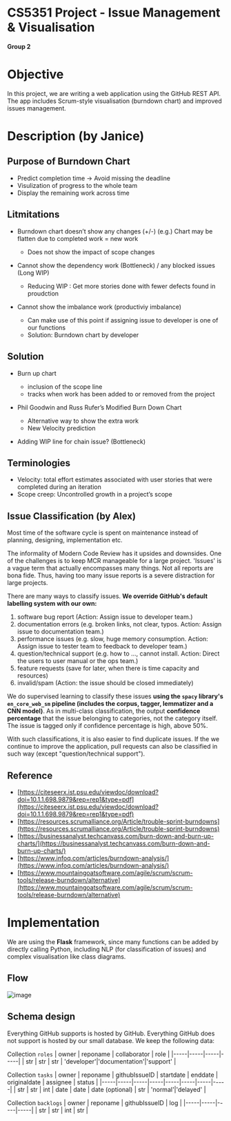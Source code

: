 # CS5351 Project - Issue Management & Visualisation
**Group 2**

# Objective
In this project, we are writing a web application using the GitHub REST API. The app includes Scrum-style visualisation (burndown chart) and improved issues management.

# Description (by Janice)
## Purpose of Burndown Chart
* Predict completion time -> Avoid missing the deadline 
* Visulization of progress to the whole team
* Display the remaining work across time
 
## Litmitations

* Burndown chart doesn’t show any changes (+/-) (e.g.) Chart may be flatten due to completed work = new work
	- Does not show the impact of scope changes
 
* Cannot show the dependency work (Bottleneck) / any blocked issues (Long WIP) 
	- Reducing WIP : Get more stories done with fewer defects found in proudction 
 
* Cannot show the imbalance work (productiviy imbalance) 
	- Can make use of this point if assigning issue to developer is one of our functions 
	- Solution: Burndown chart by developer 
 
## Solution
 
* Burn up chart
	- inclusion of the scope line 
	- tracks when work has been added to or removed from the project 

* Phil Goodwin and Russ Rufer’s Modified Burn Down Chart
	- Alternative way to show the extra work 
	- New Velocity prediction 
 
* Adding WIP line for chain issue? (Bottleneck)
 
## Terminologies

* Velocity: total effort estimates associated with user stories that were completed during an iteration 
* Scope creep: Uncontrolled growth in a project’s scope

## Issue Classification (by Alex)
Most time of the software cycle is spent on maintenance instead of planning, designing, implementation etc.

The informality of Modern Code Review has it upsides and downsides. One of the challenges is to keep MCR manageable for a large project. 'Issues' is a vague term that actually encompasses many things. Not all reports are bona fide. Thus, having too many issue reports is a severe distraction for large projects.

There are many ways to classify issues. **We override GitHub's default labelling system with our own:**

 1. software bug report (Action: Assign issue to developer team.)
 2. documentation errors (e.g. broken links, not clear, typos. Action: Assign issue to documentation team.)
 3. performance issues (e.g. slow, huge memory consumption. Action: Assign issue to tester team to feedback to developer team.)
 4. question/technical support (e.g. how to ..., cannot install. Action: Direct the users to user manual or the ops team.)
 5. feature requests (save for later, when there is time capacity and resources)
 6. invalid/spam (Action: the issue should be closed immediately)

We do supervised learning to classify these issues **using the `spacy` library's `en_core_web_sm` pipeline (includes the corpus, tagger, lemmatizer and a CNN model)**. As in multi-class classification, the output **confidence percentage** that the issue belonging to categories, not the category itself. The issue is tagged only if confidence percentage is high, above 50%.

With such classifications, it is also easier to find duplicate issues. If the we continue to improve the application, pull requests can also be classified in such way (except "question/technical support").

## Reference
* [https://citeseerx.ist.psu.edu/viewdoc/download?doi=10.1.1.698.9879&rep=rep1&type=pdf](https://citeseerx.ist.psu.edu/viewdoc/download?doi=10.1.1.698.9879&rep=rep1&type=pdf) 
* [https://resources.scrumalliance.org/Article/trouble-sprint-burndowns](https://resources.scrumalliance.org/Article/trouble-sprint-burndowns) 
* [https://businessanalyst.techcanvass.com/burn-down-and-burn-up-charts/](https://businessanalyst.techcanvass.com/burn-down-and-burn-up-charts/) 
* [https://www.infoq.com/articles/burndown-analysis/](https://www.infoq.com/articles/burndown-analysis/)
* [https://www.mountaingoatsoftware.com/agile/scrum/scrum-tools/release-burndown/alternative](https://www.mountaingoatsoftware.com/agile/scrum/scrum-tools/release-burndown/alternative)

# Implementation
We are using the **Flask** framework, since many functions can be added by directly calling Python, including NLP (for classification of issues) and complex visualisation like class diagrams.

## Flow
![image](https://user-images.githubusercontent.com/9071916/137674320-6294ccd5-51dc-46df-b276-46dc15244f1c.png)

## Schema design
Everything GitHub supports is hosted by GitHub. Everything GitHub does not support is hosted by our small database. We keep the following data:

Collection `roles`
| owner | reponame | collaborator | role |
|-----|-----|-----|-----|
| str | str | str | 'developer'\|'documentation'\|'support' |

Collection `tasks`
| owner | reponame | githubIssueID | startdate | enddate | originaldate | assignee | status |
|-----|-----|-----|-----|-----|-----|-----|-----|
| str | str | int | date | date | date (optional) | str | 'normal'\|'delayed' |

Collection `backlogs`
| owner | reponame | githubIssueID | log |
|-----|-----|-----|-----|
| str | str | int | str |

